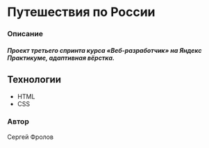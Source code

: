 # Путешествия по России

### Описание
##### Проект третьего спринта курса «Веб-разработчик» на Яндекс Практикуме, адаптивная вёрстка.

## Технологии
- HTML
- CSS

### Автор
Сергей Фролов
